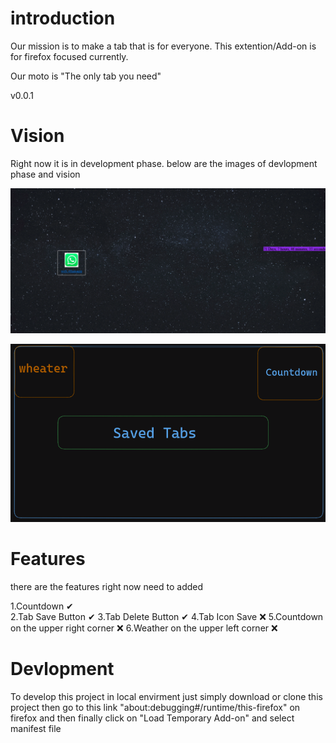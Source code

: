 # introduction

Our mission is to make a tab that is for everyone.
This extention/Add-on is for firefox focused currently.

Our moto is "The only tab you need"

v0.0.1

# Vision

Right now it is in development phase.
below are the images of devlopment phase and vision

![Alt text](devlopment-phase.png)


![Alt text](vision.png)


# Features

there are the features right now need to added

1.Countdown ✔ \
2.Tab Save Button  ✔
3.Tab Delete Button ✔
4.Tab Icon Save ❌
5.Countdown on the upper right corner ❌
6.Weather on the upper left corner ❌


# Devlopment

To develop this project in local envirment just simply download or clone this project
then go to this link "about:debugging#/runtime/this-firefox" on firefox
and then finally click on "Load Temporary Add-on" and select manifest file
